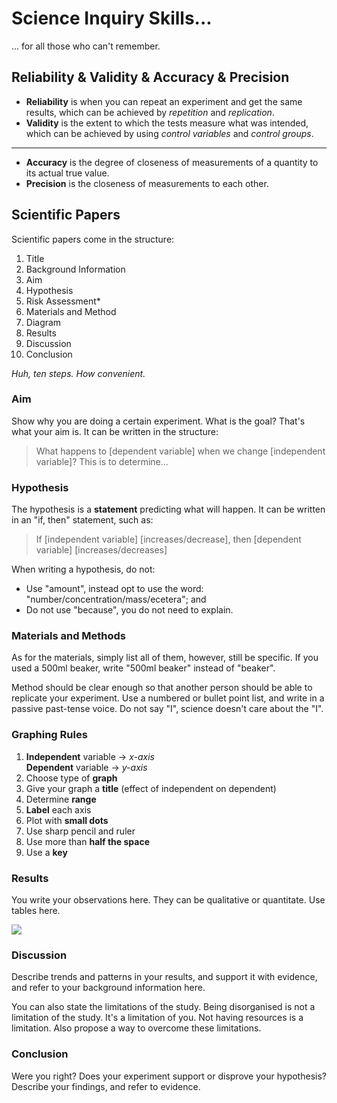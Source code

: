 # Science Inquiry Skills...
... for all those who can't remember.

## Reliability & Validity & Accuracy & Precision
- **Reliability** is when you can repeat an experiment and get the same results, which can be achieved by *repetition* and *replication*.
- **Validity** is the extent to which the tests measure what was intended, which can be achieved by using *control variables* and *control groups*.
---
- **Accuracy** is the degree of closeness of measurements of a quantity to its actual true value.
- **Precision** is the closeness of measurements to each other.
## Scientific Papers
Scientific papers come in the structure:
1. Title
2. Background Information
3. Aim
4. Hypothesis
5. Risk Assessment*
6. Materials and Method
7. Diagram
8. Results
9. Discussion
10. Conclusion

*Huh, ten steps. How convenient.*
### Aim
Show why you are doing a certain experiment. What is the goal? That's what your aim is. It can be written in the structure:
> What happens to [dependent variable] when we change [independent variable]? This is to determine...
### Hypothesis
The hypothesis is a **statement** predicting what will happen. It can be written in an "if, then" statement, such as:
> If [independent variable] [increases/decrease], then [dependent variable] [increases/decreases]

When writing a hypothesis, do not:
- Use "amount", instead opt to use the word: "number/concentration/mass/ecetera"; and
- Do not use "because", you do not need to explain.
### Materials and Methods
As for the materials, simply list all of them, however, still be specific. If you used a 500ml beaker, write "500ml beaker" instead of "beaker".

Method should be clear enough so that another person should be able to replicate your experiment. Use a numbered or bullet point list, and write in a passive past-tense voice. Do not say "I", science doesn't care about the "I".
### Graphing Rules
1. **Independent** variable → *x-axis* <br> **Dependent** variable → *y-axis*
2. Choose type of **graph**
3. Give your graph a **title** (effect of independent on dependent)
4. Determine **range**
5. **Label** each axis
6. Plot with **small dots**
7. Use sharp pencil and ruler
8. Use more than **half the space**
9. Use a **key**
### Results
You write your observations here. They can be qualitative or quantitate. Use tables here.

<img src="https://mint-garden.netlify.app/assets/Model-Table.png" style="max-width:100%;height:auto">

### Discussion
Describe trends and patterns in your results, and support it with evidence, and refer to your background information here.

You can also state the limitations of the study. Being disorganised is not a limitation of the study. It's a limitation of you. Not having resources is a limitation. Also propose a way to overcome these limitations.
### Conclusion
Were you right? Does your experiment support or disprove your hypothesis? Describe your findings, and refer to evidence.